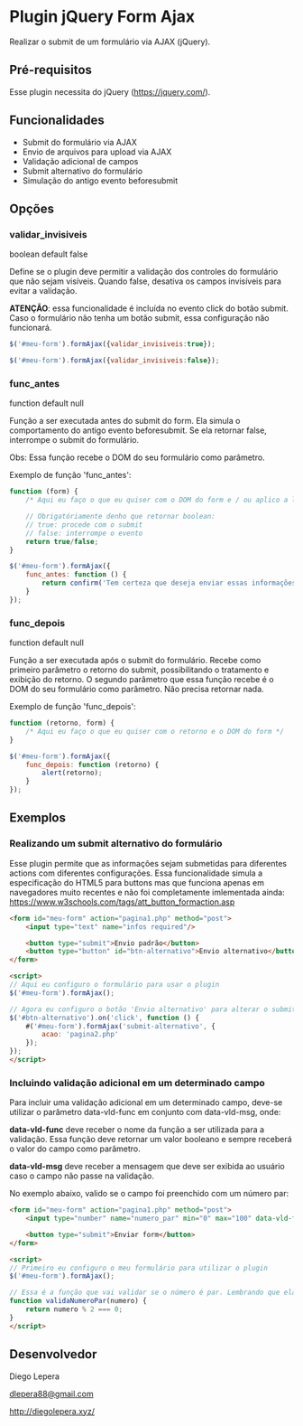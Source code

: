 # Plugin jQuery Form Ajax
Realizar o submit de um formulário via AJAX (jQuery).

## Pré-requisitos
Esse plugin necessita do jQuery (https://jquery.com/).

## Funcionalidades
* Submit do formulário via AJAX
* Envio de arquivos para upload via AJAX
* Validação adicional de campos
* Submit alternativo do formulário
* Simulação do antigo evento beforesubmit

## Opções
### validar_invisiveis
boolean default false

Define se o plugin deve permitir a validação dos controles do formulário que não sejam visíveis. Quando false, desativa os campos invisíveis para evitar a validação.

**ATENÇÃO**: essa funcionalidade é incluída no evento click do botão submit. Caso o formulário não tenha um botão submit, essa configuração não funcionará.

```javascript
$('#meu-form').formAjax({validar_invisiveis:true});

$('#meu-form').formAjax({validar_invisiveis:false});
```

### func_antes
function default null

Função a ser executada antes do submit do form. Ela simula o comportamento do antigo evento beforesubmit. Se ela retornar false, interrompe o submit do formulário.

Obs: Essa função recebe o DOM do seu formulário como parâmetro.

Exemplo de função 'func_antes':
```javascript
function (form) {
    /* Aqui eu faço o que eu quiser com o DOM do form e / ou aplico a lógica que eu precisar */

    // Obrigatóriamente denho que retornar boolean:
    // true: procede com o submit
    // false: interrompe o evento
    return true/false;
}
```

```javascript
$('#meu-form').formAjax({
    func_antes: function () {
        return confirm('Tem certeza que deseja enviar essas informações?');
    }
});
```

### func_depois
function default null

Função a ser executada após o submit do formulário. Recebe como primeiro parâmetro o retorno do submit, possibilitando o tratamento e exibição do retorno. O segundo parâmetro que essa função recebe é o DOM do seu formulário como parâmetro. Não precisa retornar nada.

Exemplo de função 'func_depois':
```javascript
function (retorno, form) {
    /* Aqui eu faço o que eu quiser com o retorno e o DOM do form */
}
```

```javascript
$('#meu-form').formAjax({
    func_depois: function (retorno) {
        alert(retorno);
    }
});
```

## Exemplos
### Realizando um submit alternativo do formulário

Esse plugin permite que as informações sejam submetidas para diferentes actions com diferentes configurações. Essa funcionalidade simula a especificação do HTML5 para buttons mas que funciona apenas em navegadores muito recentes e não foi completamente imlementada ainda:
https://www.w3schools.com/tags/att_button_formaction.asp

```html
<form id="meu-form" action="pagina1.php" method="post">
    <input type="text" name="infos required"/>

    <button type="submit">Envio padrão</button>
    <button type="button" id="btn-alternativo">Envio alternativo</button>
</form>

<script>
// Aqui eu configuro o formulário para usar o plugin
$('#meu-form').formAjax();

// Agora eu configuro o botão 'Envio alternativo' para alterar o submit do form
$('#btn-alternativo').on('click', function () {
    #('#meu-form').formAjax('submit-alternativo', {
        acao: 'pagina2.php'
    });
});
</script>
```

### Incluindo validação adicional em um determinado campo
Para incluir uma validação adicional em um determinado campo, deve-se utilizar o parâmetro data-vld-func em conjunto com data-vld-msg, onde:

**data-vld-func** deve receber o nome da função a ser utilizada para a validação. Essa função deve retornar um valor booleano e sempre receberá o valor do campo como parâmetro.

**data-vld-msg** deve receber a mensagem que deve ser exibida ao usuário caso o campo não passe na validação.

No exemplo abaixo, valido se o campo foi preenchido com um número par:

```html
<form id="meu-form" action="pagina1.php" method="post">
    <input type="number" name="numero_par" min="0" max="100" data-vld-func="validaNumeroPar" data-vld-msg="O número digitado não é um número par."/>

    <button type="submit">Enviar form</button>
</form>

<script>
// Primeiro eu configuro o meu formulário para utilizar o plugin
$('#meu-form').formAjax();

// Essa é a função que vai validar se o número é par. Lembrando que ela deve retornar um valor booleano
function validaNumeroPar(numero) {
    return numero % 2 === 0;
}
</script>
```

## Desenvolvedor
Diego Lepera

dlepera88@gmail.com

http://diegolepera.xyz/
